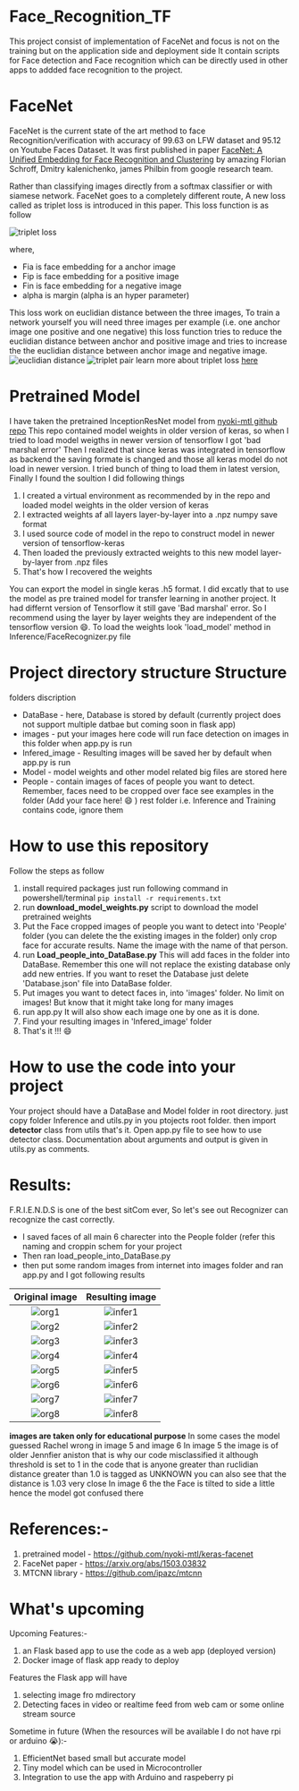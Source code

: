 # Face_Recognition_TF
This project consist of implementation of FaceNet and focus is not on the training but on the application side and deployment side
It contain scripts for Face detection and Face recognition which can be directly used in other apps to addded face recognition to the project. 
# FaceNet
FaceNet is the current state of the art method to face Recognition/verification with accuracy of 99.63 on LFW dataset and 95.12 on Youtube Faces Dataset. It was first published in paper [FaceNet: A Unified Embedding for Face Recognition and Clustering](https://arxiv.org/abs/1503.03832) by amazing Florian Schroff, Dmitry kalenichenko, james Philbin from google research team. 

Rather than classifying images directly from a softmax classifier or with siamese network. FaceNet goes to a completely different route, A new loss called as triplet loss is introduced in this paper. This loss function is as follow 

![triplet loss](https://miro.medium.com/max/3208/0*AX2TSZNk19_gDgTN.png)

where, 
* Fia is face embedding for a anchor image
* Fip is face embedding for a positive image
* Fin is face embedding for a negative image
* alpha is margin (alpha is an hyper parameter)

This loss work on euclidian distance between the three images, To train a network yourself you will need three images per example (i.e. one anchor image one positive and one negative) this loss function tries to reduce the euclidian distance between anchor and positive image and tries to increase the the euclidian distance between anchor image and negative image. 
![euclidian distance](https://miro.medium.com/max/3028/1*rDBbSTCvh0xnu2otaW9cyw.png)
![triplet pair](https://i.ytimg.com/vi/d2XB5-tuCWU/maxresdefault.jpg)
learn more about triplet loss [here](https://www.youtube.com/watch?v=d2XB5-tuCWU&ab_channel=DeepLearningAI)

# Pretrained Model
I have taken the pretrained InceptionResNet model from [nyoki-mtl github repo](https://github.com/nyoki-mtl/keras-facenet)
This repo contained model weights in older version of keras, so when I tried to load model weigths in newer version of tensorflow I got 'bad marshal error' Then I realized that since keras was integrated in tensorflow as backend the saving formate is changed and those all keras model do not load in newer version. I tried bunch of thing to load them in latest version, Finally I found the soultion I did following things
1. I created a virtual environment as recommended by in the repo and loaded model weights in the older version of keras
2. I extracted weights af all layers layer-by-layer into a .npz numpy save format
3. I used source code of model in the repo to construct model in newer version of tensorflow-keras
4. Then loaded the previously extracted weights to this new model layer-by-layer from .npz files
5. That's how I recovered the weights

You can export the model in single keras .h5 format. I did excatly that to use the model as pre trained model for transfer learning in another project. It had differnt version of Tensorflow it still gave 'Bad marshal' error. So I recommend using the layer by layer weights they are independent of the tensorflow version :smile:. To load the weights look 'load_model' method in Inference/FaceRecognizer.py file

# Project directory structure Structure
folders discription
* DataBase - here, Database is stored by default (currently project does not support multiple datbae but coming soon in flask app)
* images - put your images here code will run face detection on images in this folder when app.py is run
* Infered_image - Resulting images will be saved her by default when app.py is run
* Model - model weights and other model related big files are stored here
* People - contain images of faces of people you want to detect. Remember, faces need to be cropped over face see examples in the folder  (Add your face here! :smile: )
rest folder i.e. Inference and Training contains code, ignore them

# How to use this repository 
Follow the steps as follow 
1. install required packages just run following command in powershell/terminal
     ```pip install -r requirements.txt ```
2. run **download_model_weights.py** script to download the model pretrained weights
3. Put the Face cropped images of people you want to detect into 'People' folder (you can delete the the existing images in the folder) only crop face for accurate results. Name the image with the name of that person.
4. run **Load_people_into_DataBase.py** This will add faces in the folder into DataBase. Remember this one will not replace the existing database only add new entries. If you want to reset the Database just delete 'Database.json' file into DataBase folder.
5. Put images you want to detect faces in, into 'images' folder. No limit on images! But know that it might take long for many images
6. run app.py It will also show each image one by one as it is done.
7. Find your resulting images in 'Infered_image' folder
8. That's it !!! :smile:

# How to use the code into your project
Your project should have a DataBase and Model folder in root directory. just copy folder Inference and utils.py in you ptojects root folder. then import **detector** class from utils that's it. Open app.py file to see how to use detector class. Documentation about arguments and output is given in utils.py as comments.

# Results:
F.R.I.E.N.D.S is one of the best sitCom ever, So let's see out Recognizer can recognize the cast correctly. 
* I saved faces of all main 6 charecter into the People folder (refer this naming and croppin schem for your project
* Then ran load_people_into_DataBase.py
* then put some random images from internet into images folder and ran app.py and I got following results

Original image             |  Resulting image
:-------------------------:|:-------------------------:
![org1](images/friends_1.jpg)  |  ![infer1](infered_image/friends_1_infered.png)
![org2](images/friends_2.jpg)  |  ![infer2](infered_image/friends_2_infered.png)
![org3](images/friends_3.jpg)  |  ![infer3](infered_image/friends_3_infered.png)
![org4](images/friends_4.jpg)  |  ![infer4](infered_image/friends_4_infered.png)
![org5](images/friends_5.jpg)  |  ![infer5](infered_image/friends_5_infered.png)
![org6](images/friends_6.jpg)  |  ![infer6](infered_image/friends_6_infered.png)
![org7](images/friends_7.jpg)  |  ![infer7](infered_image/friends_7_infered.png)
![org8](images/friends_8.jpg)  |  ![infer8](infered_image/friends_8_infered.png)

**images are taken only for educational purpose**
In some cases the model guessed Rachel wrong in image 5 and image 6
In image 5 the image is of older Jennfier aniston that is why our code misclassified it although threshold is set to 1 in the code that is anyone greater than ruclidian distance greater than 1.0 is tagged as UNKNOWN you can also see that the distance is 1.03 very close
In image 6 the the Face is tilted to side a little hence the model got confused there

# References:-
1. pretrained model - https://github.com/nyoki-mtl/keras-facenet
2. FaceNet paper - https://arxiv.org/abs/1503.03832
3. MTCNN library - https://github.com/ipazc/mtcnn

# What's upcoming

Upcoming Features:-
1) an Flask based app to use the code as a web app (deployed version)
2) Docker image of flask app ready to deploy

Features the Flask app will have
1) selecting image fro mdirectory
2) Detecting faces in video or realtime feed from web cam or some online stream source

Sometime in future (When the resources will be available I do not have rpi or arduino :sob:):-
1) EfficientNet based small but accurate model
2) Tiny model which can be used in Microcontroller
3) Integration to use the app with Arduino and raspeberry pi


